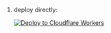 1. deploy directly:

   [![Deploy to Cloudflare Workers](https://deploy.workers.cloudflare.com/button)](https://deploy.workers.cloudflare.com/?url=https://github.com/aday-allbase/vless)